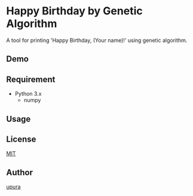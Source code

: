 Happy Birthday by Genetic Algorithm
===
A tool for printing 'Happy Birthday, (Your name)!' using genetic algorithm.

## Demo

## Requirement
- Python 3.x
    - numpy

## Usage


## License

[MIT](https://github.com/upura/happy.birthday.ga/blob/master/LICENSE)

## Author

[upura](https://github.com/upura)